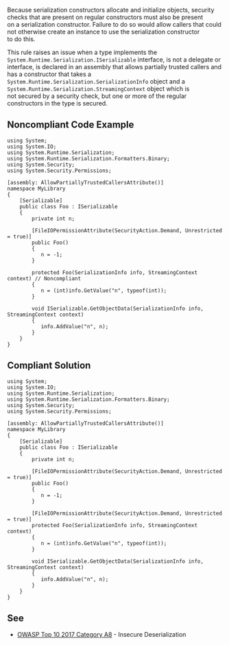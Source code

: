 
Because serialization constructors allocate and initialize objects, security checks that are present on regular constructors must also be present<br>on a serialization constructor. Failure to do so would allow callers that could not otherwise create an instance to use the serialization constructor<br>to do this.

This rule raises an issue when a type implements the `System.Runtime.Serialization.ISerializable` interface, is not a delegate or<br>interface, is declared in an assembly that allows partially trusted callers and has a constructor that takes a<br>`System.Runtime.Serialization.SerializationInfo` object and a `System.Runtime.Serialization.StreamingContext` object which is<br>not secured by a security check, but one or more of the regular constructors in the type is secured.

## Noncompliant Code Example


    using System;
    using System.IO;
    using System.Runtime.Serialization;
    using System.Runtime.Serialization.Formatters.Binary;
    using System.Security;
    using System.Security.Permissions;
    
    [assembly: AllowPartiallyTrustedCallersAttribute()]
    namespace MyLibrary
    {
        [Serializable]
        public class Foo : ISerializable
        {
            private int n;
    
            [FileIOPermissionAttribute(SecurityAction.Demand, Unrestricted = true)]
            public Foo()
            {
               n = -1;
            }
    
            protected Foo(SerializationInfo info, StreamingContext context) // Noncompliant
            {
               n = (int)info.GetValue("n", typeof(int));
            }
    
            void ISerializable.GetObjectData(SerializationInfo info, StreamingContext context)
            {
               info.AddValue("n", n);
            }
        }
    }


## Compliant Solution


    using System;
    using System.IO;
    using System.Runtime.Serialization;
    using System.Runtime.Serialization.Formatters.Binary;
    using System.Security;
    using System.Security.Permissions;
    
    [assembly: AllowPartiallyTrustedCallersAttribute()]
    namespace MyLibrary
    {
        [Serializable]
        public class Foo : ISerializable
        {
            private int n;
    
            [FileIOPermissionAttribute(SecurityAction.Demand, Unrestricted = true)]
            public Foo()
            {
               n = -1;
            }
    
            [FileIOPermissionAttribute(SecurityAction.Demand, Unrestricted = true)]
            protected Foo(SerializationInfo info, StreamingContext context)
            {
               n = (int)info.GetValue("n", typeof(int));
            }
    
            void ISerializable.GetObjectData(SerializationInfo info, StreamingContext context)
            {
               info.AddValue("n", n);
            }
        }
    }


## See

- [OWASP Top 10 2017 Category A8](https://www.owasp.org/index.php/Top_10-2017_A8-Insecure_Deserialization) - Insecure Deserialization<br>

